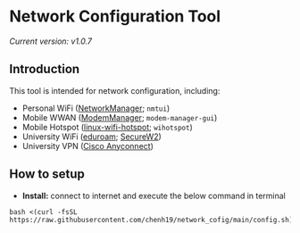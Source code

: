 # Network Configuration Tool
*Current version: v1.0.7*

## Introduction
This tool is intended for network configuration, including:
- Personal WiFi ([NetworkManager](https://networkmanager.dev/); ```nmtui```)
- Mobile WWAN ([ModemManager](https://modemmanager.org/); ```modem-manager-gui```)
- Mobile Hotspot ([linux-wifi-hotspot](https://github.com/lakinduakash/linux-wifi-hotspot); ```wihotspot```)
- University WiFi ([eduroam](https://eduroam.org/); [SecureW2](https://www.securew2.com/solutions/eduroam))
- University VPN ([Cisco Anyconnect](https://www.cisco.com/site/us/en/products/security/secure-client/index.html))

## How to setup
- **Install:** connect to internet and execute the below command in terminal
```
bash <(curl -fsSL https://raw.githubusercontent.com/chenh19/network_cofig/main/config.sh)
```
